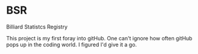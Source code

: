# BSR
Billiard Statistcs Registry

This project is my first foray into gitHub.
One can't ignore how often gitHub pops up in the coding world.
I figured I'd give it a go.
